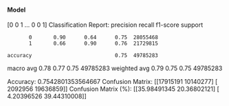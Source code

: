 #### Model
[0 0 1 ... 0 0 1]
Classification Report:
              precision    recall  f1-score   support

           0       0.90      0.64      0.75  28055468
           1       0.66      0.90      0.76  21729815

    accuracy                           0.75  49785283
   macro avg       0.78      0.77      0.75  49785283
weighted avg       0.79      0.75      0.75  49785283

Accuracy: 0.7542801353564667
Confusion Matrix:
[[17915191 10140277]
 [ 2092956 19636859]]
Confusion Matrix (%):
[[35.98491345 20.36802121]
 [ 4.20396526 39.44310008]]
